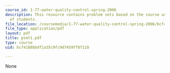 ```yaml
---
course_id: 1-77-water-quality-control-spring-2006
description: This resource contains problem sets based on the course understanding
  of students.
file_location: /coursemedia/1-77-water-quality-control-spring-2006/bcf4188bbdf1a35c9fc9d74597f8f118_pset1.pdf
file_type: application/pdf
layout: pdf
title: pset1.pdf
type: course
uid: bcf4188bbdf1a35c9fc9d74597f8f118

---
```

None